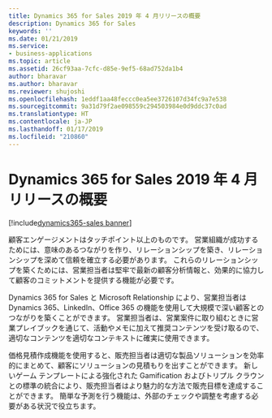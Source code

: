```yaml
---
title: Dynamics 365 for Sales 2019 年 4 月リリースの概要
description: Dynamics 365 for Sales
keywords: ''
ms.date: 01/21/2019
ms.service:
- business-applications
ms.topic: article
ms.assetid: 26cf93aa-7cfc-d85e-9ef5-68ad752da1b4
author: bharavar
ms.author: bharavar
ms.reviewer: shujoshi
ms.openlocfilehash: 1eddf1aa48feccc0ea5ee3726107d34fc9a7e538
ms.sourcegitcommit: 9a31d79f2ae098559c294503984e0d9ddc37c0ad
ms.translationtype: HT
ms.contentlocale: ja-JP
ms.lasthandoff: 01/17/2019
ms.locfileid: "210860"
---
```

#  <a name="overview-of-dynamics-365-for-sales-april-19-release"></a>Dynamics 365 for Sales 2019 年 4 月リリースの概要
[!include[dynamics365-sales banner](../includes/dynamics365-sales.md)]




顧客エンゲージメントはタッチポイント以上のものです。 営業組織が成功するためには、意味のあるつながりを作り、リレーションシップを築き、リレーションシップを深めて信頼を確立する必要があります。 これらのリレーションシップを築くためには、営業担当者は堅牢で最新の顧客分析情報と、効果的に協力して顧客のコミットメントを提供する機能が必要です。 

Dynamics 365 for Sales と Microsoft Relationship により、営業担当者は Dynamics 365、LinkedIn、Office 365 の機能を使用して大規模で深い顧客とのつながりを築くことができます。 営業担当者は、営業案件に取り組むときに営業プレイブックを通じて、活動やメモに加えて推奨コンテンツを受け取るので、適切なコンテンツを適切なコンテキストに確実に使用できます。

<!--from editor: What is OOB - out of box?-->

価格見積作成機能を使用すると、販売担当者は適切な製品ソリューションを効率的にまとめて、顧客にソリューションの見積もりを出すことができます。
新しいゲーム テンプレートによる強化された Gamification およびトリプル クラウンとの標準の統合により、販売担当者はより魅力的な方法で販売目標を達成することができます。
簡単な予測を行う機能は、外部のチェックや調整を考慮する必要がある状況で役立ちます。   

